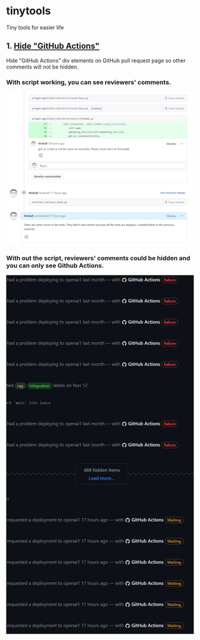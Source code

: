 # tinytools
Tiny tools for easier life

## 1. [Hide "GitHub Actions"](<Tampermonkey-Scripts/Hide -GitHub Actions- Notifications in PR Conversations-0.1.user.js>)
Hide "GitHub Actions" div elements on GitHub pull request page so other comments will not be hidden.

### With script working, you can see reviewers' comments.
![](Tampermonkey-Scripts/images/script_on.png)

### With out the script, reviewers' comments could be hidden and you can only see Github Actions.
![](Tampermonkey-Scripts/images/script_off.png)
